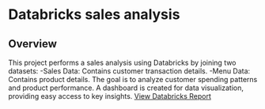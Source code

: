 # Databricks sales analysis 
## Overview
This project performs a sales analysis using Databricks by joining two datasets:
-Sales Data: Contains customer transaction details.
-Menu Data: Contains product details.
The goal is to analyze customer spending patterns and product performance. A dashboard is created for data visualization, providing easy access to key insights.
[View Databricks Report](https://databricks-prod-cloudfront.cloud.databricks.com/public/4027ec902e239c93eaaa8714f173bcfc/2760266929473140/1627180323676182/5587430321223104/latest.html)

